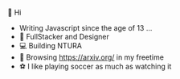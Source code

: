 👋 Hi


- Writing Javascript since the age of 13 ...
- 🧙 FullStacker and Designer
- 💻 Building NTURA
- 📖 Browsing https://arxiv.org/ in my freetime
- ⚽ I like playing soccer as much as watching it

<!---
Nicholas-Zarate/Nicholas-Zarate is a ✨ special ✨ repository because its `README.md` (this file) appears on your GitHub profile.
You can click the Preview link to take a look at your changes.
--->

